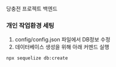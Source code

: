 
당충전 프로젝트 백엔드

### 개인 작업환경 세팅
1. config/config.json 파일에서 DB정보 수정
2. 데이터베이스 생성을 위해 아래 커멘드 실행
```
npx sequelize db:create
```

